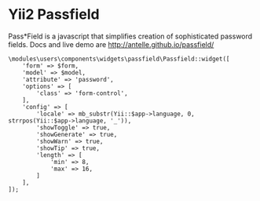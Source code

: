 # Yii2 Passfield

Pass*Field is a javascript that simplifies creation of sophisticated password fields. Docs and live demo are
http://antelle.github.io/passfield/

```
\modules\users\components\widgets\passfield\Passfield::widget([
    'form' => $form,
    'model' => $model,
    'attribute' => 'password',
    'options' => [
        'class' => 'form-control',
    ],
    'config' => [
        'locale' => mb_substr(Yii::$app->language, 0, strrpos(Yii::$app->language, '_')),
        'showToggle' => true,
        'showGenerate' => true,
        'showWarn' => true,
        'showTip' => true,
        'length' => [
            'min' => 8,
            'max' => 16,
        ]
    ],
]);
```
